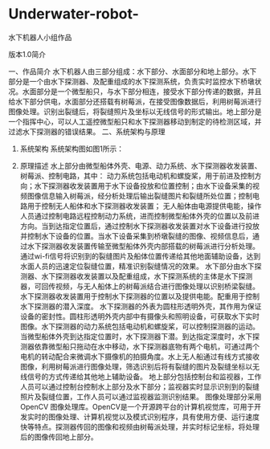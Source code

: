 # Underwater-robot-
水下机器人小组作品

版本1.0简介

一、作品简介
    水下机器人由三部分组成：水下部分、水面部分和地上部分。水下部分是一个由水下探测器、及配重组成的水下探测系统，负责实时监控水下桥墩状况。水面部分是一个微型船只，与水下部分相连，接受水下部分传递的数据，并且给水下部分供电，水面部分还搭载有树莓派，在接受图像数据后，利用树莓派进行图像处理。识别出裂缝后，将裂缝照片及坐标以无线信号的形式输出。地上部分是一个指挥中心，可以人工遥控微型船只和水下探测器移动到制定的待检测区域，并过滤水下探测器的错误结果。
二、系统架构与原理
1. 系统架构
    系统架构图如图1所示：

2. 原理描述
    水上部分由微型船体外壳、电源、动力系统、水下探测器收发装置、树莓派、控制电路，其中：
动力系统包括电动机和螺旋桨，用于前进及控制方向；水下探测器收发装置用于水下设备投放和位置控制；由水下设备采集的视频图像信息输入树莓派，经分析处理后输出裂缝图片和裂缝所处位置；控制电路用于控制无人船体和水下探测器收发装置；
无人船体由电源提供电能，操作人员通过控制电路远程控制动力系统，进而控制微型船体外壳的位置以及前进方向。当到达指定位置后，通过控制水下探测器收发装置对水下设备进行投放并控制水下设备的位置。当水下设备采集到桥墩裂缝的图像、视频信息后，通过水下探测器收发装置传输至微型船体外壳内部搭载的树莓派进行分析处理。通过wi-fi信号将识别到的裂缝图片及船体位置传递给其他地面辅助设备，达到水面人员的迅速定位裂缝位置，精准识别裂缝情况的效果。
    水下部分由水下探测器、水下探测器收发装置以及配重组成，水下探测系统的主体是水下探测器，可回传视频，与无人船体上的树莓派结合进行图像处理以识别桥梁裂缝。水下探测器收发装置用于控制水下探测器的位置以及提供电能。配重用于控制水下探测器的潜入深度。
水下探测器的外表为圆柱形透明外壳，其作用为保证设备的密封性。圆柱形透明外壳内部中有摄像头和照明设备，可获取水下实时图像。水下探测器的动力系统包括电动机和螺旋桨，可以控制探测器的运动。
当微型船体外壳到达指定位置时，水下探测器下潜。到达指定深度时，水下探测器依靠微型船只拖动在水中移动，水下探测器底物有两个电机，可通过两个电机的转动配合来微调水下摄像机的拍摄角度。水上无人船通过有线方式接收图像，利用树莓派进行图像处理，筛选识别后将有裂缝的图片及裂缝坐标以无线信号的方式传递给其他地上辅助设备。
    地上部分包括控制台和监视器，工作人员可以通过控制台控制水上部分及水下部分；监视器实时显示识别到的裂缝照片及裂缝位置，工作人员可以通过监视器监测识别结果。
    图像处理部分采用OpenCV 图像处理库。OpenCV是一个开源跨平台的计算机视觉库，可用于开发实时的图像处理、计算机视觉以及模式识别程序，具有使用方便、运行速度快等特点。探测器传回的图像和视频由树莓派处理，并实时标记坐标，将处理后的图像传回地上部分。
